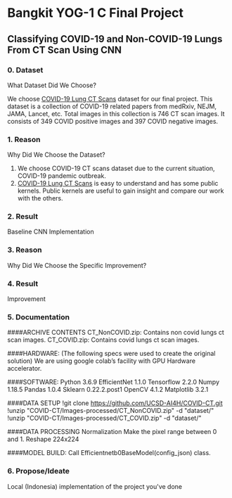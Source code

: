 # Bangkit YOG-1 C Final Project
## Classifying COVID-19 and Non-COVID-19 Lungs From CT Scan Using CNN

### 0. Dataset
What Dataset Did We Choose?  

We choose [COVID-19 Lung CT Scans](https://www.kaggle.com/luisblanche/covidct) dataset for our final project. This dataset is a collection of COVID-19 related papers from medRxiv, NEJM, JAMA, Lancet, etc. Total images in this collection is 746 CT scan images. It consists of 349 COVID positive images and 397 COVID negative images.

### 1. Reason
Why Did We Choose the Dataset?  

1. We choose COVID-19 CT scans dataset due to the current situation, COVID-19 pandemic outbreak.  
2. [COVID-19 Lung CT Scans](https://www.kaggle.com/luisblanche/covidct) is easy to understand and has some public kernels. Public kernels are useful to gain insight and compare our work with the others.  

### 2. Result
Baseline CNN Implementation  

### 3. Reason
Why Did We Choose the Specific Improvement?  


### 4. Result
Improvement  


### 5. Documentation
####ARCHIVE CONTENTS
CT_NonCOVID.zip: Contains non covid lungs ct scan images.
CT_COVID.zip: Contains covid lungs ct scan images.

####HARDWARE: (The following specs were used to create the original solution)
We are using google colab’s facility with GPU Hardware accelerator.

####SOFTWARE:
Python 3.6.9
EfficientNet 1.1.0
Tensorflow 2.2.0
Numpy 1.18.5
Pandas 1.0.4
Sklearn 0.22.2.post1
OpenCV 4.1.2
Matplotlib 3.2.1

####DATA SETUP
!git clone https://github.com/UCSD-AI4H/COVID-CT.git
!unzip "COVID-CT/Images-processed/CT_NonCOVID.zip" -d "dataset/"
!unzip "COVID-CT/Images-processed/CT_COVID.zip" -d "dataset/"

####DATA PROCESSING
Normalization
Make the pixel range between 0 and 1.
Reshape
224x224

####MODEL BUILD:
Call Efficientnetb0BaseModel(config_json) class.

### 6. Propose/Ideate
Local (Indonesia) implementation of the project you've done  

